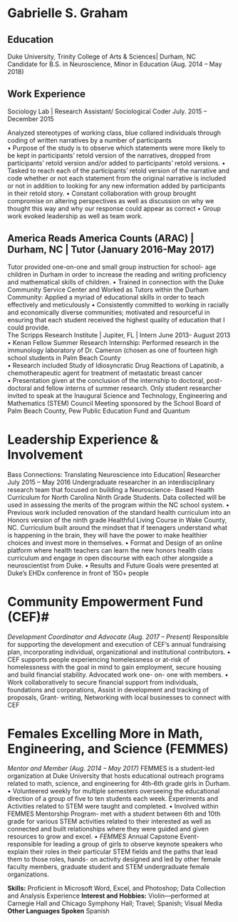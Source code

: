# Gabrielle S. Graham

## Education	  	       
Duke University, Trinity College of Arts & Sciences| Durham, NC 	
Candidate for B.S. in Neuroscience, Minor in Education (Aug. 2014 – May 2018)

## Work Experience
Sociology Lab | Research Assistant/ Sociological Coder
July. 2015 – December 2015

Analyzed stereotypes of working class, blue collared individuals through coding of written narratives by a number of participants  
	•	Purpose of the study is to observe which statements were more likely to be
	 	kept in participants’ retold version of the narratives, dropped from participants’
	 	retold version and/or added to participants’ retold versions. 
	•	Tasked to reach each of the participants’ retold version of the narrative and
	    code whether or not each statement from the original narrative is included or
	    not in addition to looking for any new information added by participants in their
	    retold story. 
	•	Constant collaboration with group brought compromise on altering perspectives
	    as well as discussion on why we thought this way and why our response could
	    appear as correct 
	•	Group work evoked leadership as well as team work. 
## America Reads America Counts (ARAC) | Durham,     	NC | Tutor (January 2016-May 2017)
Tutor provided one-on-one and small group instruction for school- age children in Durham in order to increase the reading and writing proficiency and mathematical skills of children. 
	•	Trained in connection with the Duke Community Service Center and Worked as
	     Tutors within the Durham Community: Applied a myriad of educational skills in
	     order to teach effectively and meticulously 
	•	Consistently committed to working in racially and economically diverse communities; motivated and resourceful in ensuring that each student received the highest quality of education that I could provide.  
The Scripps Research Institute | Jupiter, FL | Intern         			                                  June 2013- August 2013
	•	Kenan Fellow Summer Research Internship: Performed research in the immunology laboratory of Dr. Cameron (chosen as one of fourteen high school students in Palm Beach County  
	•	Research included Study of Idiosyncratic Drug Reactions of Lapatinib, a chemotherapeutic agent for treatment of metastatic breast cancer  
	•	Presentation given at the conclusion of the internship to doctoral, post- doctoral and fellow interns of summer research. Only student researcher invited to speak at the Inaugural Science and Technology, Engineering and Mathematics (STEM) Council Meeting sponsored by the School Board of Palm Beach County, Pew Public Education Fund and Quantum 

# Leadership Experience & Involvement 
Bass Connections: Translating Neuroscience into Education| Researcher 	July 2015 – May 2016
Undergraduate researcher in an interdisciplinary research team that focused on building a Neuroscience- Based Health Curriculum for North Carolina Ninth Grade Students. Data collected will be used in assessing the merits of the program within the NC school system.
	•	Previous work included renovation of the standard health curriculum into an Honors version of the ninth grade Healthful Living Course in Wake County, NC. Curriculum built around the mindset that if teenagers understand what is happening in the brain, they will have the power to make healthier choices and invest more in themselves. 
	•	Format and Design of an online platform where health teachers can learn the new honors health class curriculum and engage in open discourse with each other alongside a neuroscientist from Duke. 
	•	Results and Future Goals were presented at Duke’s EHDx conference in front of 150+ people
# Community Empowerment Fund (CEF)#
*Development Coordinator and Advocate (Aug. 2017 – Present)*
   Responsible for supporting the development and execution of CEF’s annual
   fundraising plan, incorporating individual, organizational and institutional
   contributors.
	•	CEF supports people experiencing homelessness or at-risk of homelessness
	    with the goal in mind to gain employment, secure housing and build financial
	    stability. Advocated work one- on- one with members. 
	•	Work collaboratively to secure financial support from individuals, foundations
	    and corporations, Assist in development and tracking of proposals, 
	    Grant- writing, Networking with local businesses to connect with CEF
	     
# Females Excelling More in Math, Engineering, and Science (FEMMES) # 
*Mentor and Member (Aug. 2014 – May 2017)*
FEMMES is a student-led organization at Duke University that hosts educational outreach programs related to math, science, and engineering for 4th-6th grade girls in Durham.
	•	Volunteered weekly for multiple semesters overseeing the educational direction of a group of five to ten students each week. Experiments and Activities related to STEM were taught and completed.
	•	Involved within FEMMES Mentorship Program- met with a student between 6th and 10th grade for various STEM activities related to their interested as well as connected and built relationships where they were guided and given resources to grow and excel. 
	•	*FEMMES* Annual Capstone Event- responsible for leading a group of girls to observe keynote speakers who explain their roles in their particular STEM fields and the paths that lead them to those roles, hands- on activity designed and led by other female faculty members, graduate student and STEM undergraduate female organizations. 
	 
**Skills:**
 Proficient in Microsoft Word, Excel, and Photoshop; Data Collection and Analysis Experience
**Interest and Hobbies:** 
Violin—performed at Carnegie Hall and Chicago Symphony Hall; 
Travel; Spanish; Visual Media 
**Other Languages Spoken**
Spanish

<!--stackedit_data:
eyJoaXN0b3J5IjpbMTg3Njc2OTE3OF19
-->